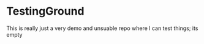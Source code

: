 # TestingGround
 
This is really just a very demo and unsuable repo where I can test things; its empty
